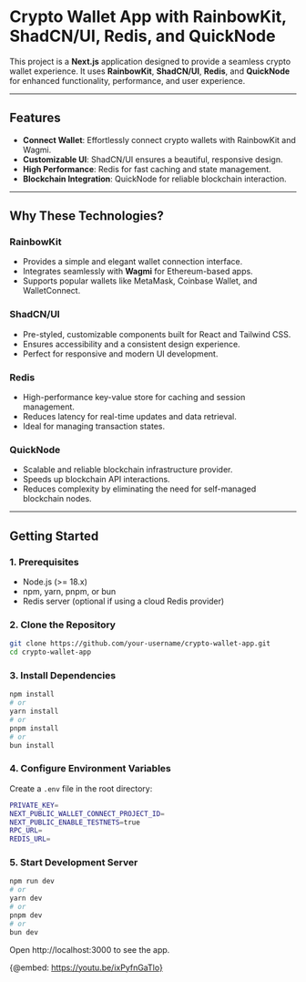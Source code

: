 # Crypto Wallet App with RainbowKit, ShadCN/UI, Redis, and QuickNode

This project is a **Next.js** application designed to provide a seamless crypto wallet experience. It uses **RainbowKit**, **ShadCN/UI**, **Redis**, and **QuickNode** for enhanced functionality, performance, and user experience.

---

## **Features**

- **Connect Wallet**: Effortlessly connect crypto wallets with RainbowKit and Wagmi.
- **Customizable UI**: ShadCN/UI ensures a beautiful, responsive design.
- **High Performance**: Redis for fast caching and state management.
- **Blockchain Integration**: QuickNode for reliable blockchain interaction.

---

## **Why These Technologies?**

### **RainbowKit**

- Provides a simple and elegant wallet connection interface.
- Integrates seamlessly with **Wagmi** for Ethereum-based apps.
- Supports popular wallets like MetaMask, Coinbase Wallet, and WalletConnect.

### **ShadCN/UI**

- Pre-styled, customizable components built for React and Tailwind CSS.
- Ensures accessibility and a consistent design experience.
- Perfect for responsive and modern UI development.

### **Redis**

- High-performance key-value store for caching and session management.
- Reduces latency for real-time updates and data retrieval.
- Ideal for managing transaction states.

### **QuickNode**

- Scalable and reliable blockchain infrastructure provider.
- Speeds up blockchain API interactions.
- Reduces complexity by eliminating the need for self-managed blockchain nodes.

---

## **Getting Started**

### **1. Prerequisites**

- Node.js (>= 18.x)
- npm, yarn, pnpm, or bun
- Redis server (optional if using a cloud Redis provider)

### **2. Clone the Repository**

```bash
git clone https://github.com/your-username/crypto-wallet-app.git
cd crypto-wallet-app
```

### **3. Install Dependencies**

```bash
npm install
# or
yarn install
# or
pnpm install
# or
bun install
```

### **4. Configure Environment Variables**

Create a `.env` file in the root directory:

```bash
PRIVATE_KEY=
NEXT_PUBLIC_WALLET_CONNECT_PROJECT_ID=
NEXT_PUBLIC_ENABLE_TESTNETS=true
RPC_URL=
REDIS_URL=
```

### **5. Start Development Server**

```bash
npm run dev
# or
yarn dev
# or
pnpm dev
# or
bun dev
```

Open http://localhost:3000 to see the app.


{@embed: https://youtu.be/ixPyfnGaTlo}


